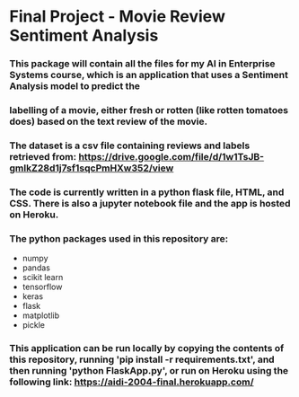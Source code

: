 # Final Project - Movie Review Sentiment Analysis
### This package will contain all the files for my AI in Enterprise Systems course, which is an application that uses a Sentiment Analysis model to predict the
### labelling of a movie, either fresh or rotten (like rotten tomatoes does) based on the text review of the movie.

### The dataset is a csv file containing reviews and labels retrieved from: https://drive.google.com/file/d/1w1TsJB-gmIkZ28d1j7sf1sqcPmHXw352/view

### The code is currently written in a python flask file, HTML, and CSS. There is also a jupyter notebook file and the app is hosted on Heroku.

### The python packages used in this repository are:
* numpy
* pandas
* scikit learn
* tensorflow
* keras
* flask
* matplotlib
* pickle

### This application can be run locally by copying the contents of this repository, running 'pip install -r requirements.txt', and then running 'python FlaskApp.py', or run on Heroku using the following link: https://aidi-2004-final.herokuapp.com/
